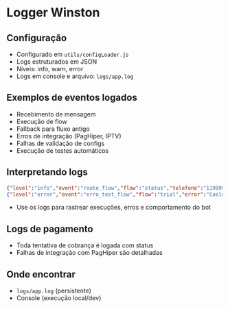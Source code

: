 # Logger Winston

## Configuração
- Configurado em `utils/configLoader.js`
- Logs estruturados em JSON
- Níveis: info, warn, error
- Logs em console e arquivo: `logs/app.log`

## Exemplos de eventos logados
- Recebimento de mensagem
- Execução de flow
- Fallback para fluxo antigo
- Erros de integração (PagHiper, IPTV)
- Falhas de validação de configs
- Execução de testes automáticos

## Interpretando logs
```json
{"level":"info","event":"route_flow","flow":"status","telefone":"11999999999"}
{"level":"error","event":"erro_test_flow","flow":"trial","error":"Cooldown ativo"}
```
- Use os logs para rastrear execuções, erros e comportamento do bot

## Logs de pagamento
- Toda tentativa de cobrança é logada com status
- Falhas de integração com PagHiper são detalhadas

## Onde encontrar
- `logs/app.log` (persistente)
- Console (execução local/dev)
